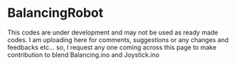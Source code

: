 # BalancingRobot

This codes are under development and may not be used as ready made codes. I am uploading here for comments, suggestions or any changes and feedbacks etc...
so, I request  any one coming across this page to make contribution to blend Balancing.ino and Joystick.ino


